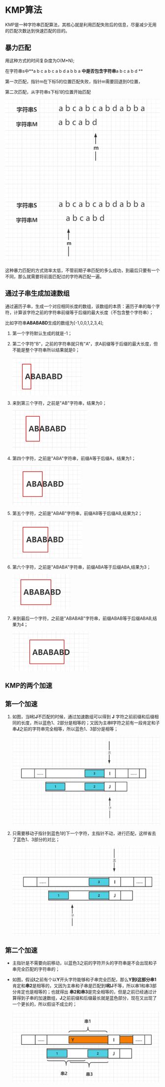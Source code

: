 # KMP算法

KMP是一种字符串匹配算法，其核心就是利用匹配失败后的信息，尽量减少无用的匹配次数达到快速匹配的目的。

## 暴力匹配

用这种方式的时间复杂度为O(M*N);

在字符串s中**a b c a b c a b d a b b a **中是否包含字符串**a b c a b d **

第一次匹配，指针m在下标5的位置匹配失败，指针m需要回退到0位置，

第二次匹配，从字符串s下标1的位置开始匹配

![](.\images\图1.png)

这种暴力匹配的方式效率太低，不管前期子串匹配的多么成功，到最后只要有一个不同，那么就需要将前面匹配过的字符再匹配一遍。

## 通过子串生成加速数组

通过遍历子串，生成一个对应相同长度的数组，该数组的本质：遍历子串的每个字符，计算该字符之前的字符串前缀等于后缀的最大长度（不包含整个字符串）；

比如字符串**ABABABD**生成的数组为[-1,0,0,1,2,3,4];

1. 第一个字符默认生成的就是-1；

2. 第二个字符"B"，之前的字符串就只有"A"，求A前缀等于后缀的最大长度，但不能是整个字符串所以结果就是0；

   ![](.\images\图2.png)

3. 来到第三个字符，之前是"AB"字符串，结果为0；

   ![](.\images\图3.png)

4. 第四个字符，之前是"ABA"字符串，前缀A等于后缀A，结果为1；

   ![](.\images\图4.png)

5. 第五个字符，之前是"ABAB"字符串，前缀AB等于后缀AB,结果为2；

   ![](.\images\图5.png)

6. 第六个字符，之前是"ABABA"字符串，前缀ABA等于后缀ABA,结果为3；

   ![](.\images\图6.png)

7. 来到最后一个字符，之前是"ABABAB"字符串，前缀ABAB等于后缀ABAB,结果为4；

   ![](.\images\图7.png)

## KMP的两个加速

## 第一个加速

1. 如图，当**I**和**J**不匹配的时候，通过加速数组可以得到 **J** 字符之前前缀和后缀相同的长度，所以蓝色1、2部分是相等的；又因为主串**I**字符之前有一段肯定和子串**J**之前的字符串完全相等，所以蓝色1、3部分是相等；

   ![](.\images\图8.png)

2. 只需要移动子指针到蓝色1的下一个字符，主指针不动，进行匹配，这样省去了蓝色1、3部分的对比；

   ![](.\images\图9.png)

## 第二个加速

- 主指针是不需要向前移动，以蓝色3之前的字符开头的字符串是不会出现和子串完全匹配的字符串的；

- 如图，假设**I**之前有个以**Y**开头字符能够和子串完全匹配，那么**Y到I这部分串1**肯定和**串2**是相等的，又因为主串和子串是匹配到**I和J**不等，所以串1和串3部分肯定也是相等的；也就得出  **串2和串3**是完全相等的，但是之前已经通过计算得到子串的加速数组，**J**之前前缀和后缀最长就是蓝色部分，现在又出现了一个更长的，所以假设不成立的；

  ![](.\images\图10.png)

